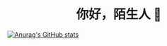 <h1 align="center">你好，陌生人 👋</h1>

[![Anurag's GitHub stats](https://github-readme-stats.vercel.app/api?username=Harry-Deng&show_icons=true&theme=radical)](https://github.com/Harry-Deng)

<!--
**Harry-Deng/Harry-Deng** is a ✨ _special_ ✨ repository because its `README.md` (this file) appears on your GitHub profile.

Here are some ideas to get you started:

- 🔭 I’m currently working on ...
- 🌱 I’m currently learning ...
- 👯 I’m looking to collaborate on ...
- 🤔 I’m looking for help with ...
- 💬 Ask me about ...
- 📫 How to reach me: ...
- 😄 Pronouns: ...
- ⚡ Fun fact: ...
-->

